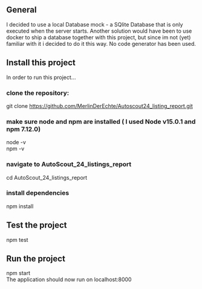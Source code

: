 ## General

I decided to use a local Database mock - a SQlite Database that is only executed when the server starts.
Another solution would have been to use docker to ship a database together with this project, but since im not (yet) familiar 
with it i decided to do it this way.
No code generator has been used. 
## Install this project
In order to run this project...
###  clone the repository: 
git clone https://github.com/MerlinDerEchte/Autoscout24_listing_report.git

### make sure node and npm are installed ( I used Node v15.0.1 and npm 7.12.0)
node -v <br>
npm -v 

### navigate to AutoScout_24_listings_report
cd AutoScout_24_listings_report

### install dependencies
npm install

## Test the project
npm test

## Run the project
npm start <br>
The application should now run on localhost:8000
